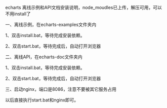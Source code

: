 echarts 离线示例和API文档安装说明，node_moudles已上传，解压可用，可以不用install了

一、离线示例，在echarts-examples文件夹内

1、双击install.bat，等待完成安装依赖。

2、双击start.bat，等待完成后，自动打开浏览器

二、离线API，在echarts-doc文件夹内

1、双击install.bat，等待完成安装依赖。

2、双击start.bat，等待完成后，自动打开浏览器

三、启动nginx，端口是8086，注意不要被其它服务占用



以后直接执行start.bat和nginx即可。